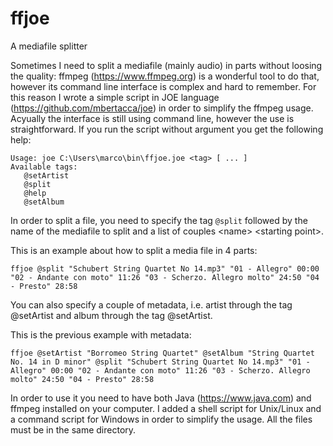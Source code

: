 # ffjoe
A mediafile splitter

Sometimes I need to split a mediafile (mainly audio) in parts without loosing the quality: ffmpeg (https://www.ffmpeg.org) is a wonderful tool to do that, however its command line interface is complex and hard to remember.
For this reason I wrote a simple script in JOE language (https://github.com/mbertacca/joe) in order to simplify the ffmpeg usage. Acyually the interface is still using command line, however the use is straightforward.
If you run the script without argument you get the following help:

`Usage: joe C:\Users\marco\bin\ffjoe.joe <tag> [ ... ]`  
`Available tags:`  
`   @setArtist`  
`   @split`  
`   @help`  
`   @setAlbum`   

In order to split a file, you need to specify the tag `@split` followed by the name of the mediafile to split and a list of couples &lt;name&gt; &lt;starting point&gt;.

This is an example about how to split a media file in 4 parts:

`ffjoe @split "Schubert String Quartet No 14.mp3" "01 - Allegro" 00:00 "02 - Andante con moto" 11:26 "03 - Scherzo. Allegro molto" 24:50 "04 - Presto" 28:58`

You can also specify a couple of metadata, i.e. artist through the tag @setArtist and album through the tag @setArtist.

This is the previous example with metadata:

`ffjoe @setArtist "Borromeo String Quartet" @setAlbum "String Quartet No. 14 in D minor" @split "Schubert String Quartet No 14.mp3" "01 - Allegro" 00:00 "02 - Andante con moto" 11:26 "03 - Scherzo. Allegro molto" 24:50 "04 - Presto" 28:58`

In order to use it you need to have both Java (https://www.java.com) and ffmpeg installed on your computer. I added a shell script for Unix/Linux and a command script for Windows in order to simplify the usage. All the files must be in the same directory.

